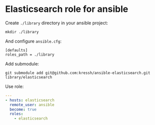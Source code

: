 # Elasticsearch role for ansible

Create `./library` directory in your ansible project:

```
mkdir ./library
```

And configure `ansible.cfg`:

```
[defaults]
roles_path = ./library
```

Add submodule:

```
git submodule add git@github.com:kressh/ansible-elasticsearch.git library/elasticsearch
```

Use role:

```yaml
---
- hosts: elasticsearch
  remote_user: ansible
  become: true
  roles:
    - elasticsearch
```
